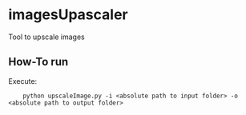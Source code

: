 # imagesUpascaler
Tool to upscale images

## How-To run

Execute:

```
	python upscaleImage.py -i <absolute path to input folder> -o <absolute path to output folder>
```
